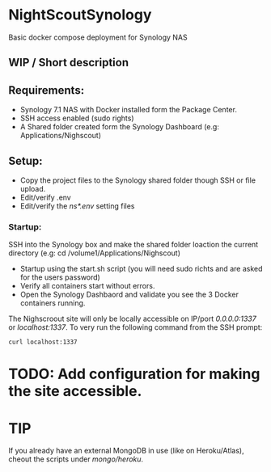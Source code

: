 # NightScoutSynology
Basic docker compose deployment for Synology NAS

## WIP / Short description

## Requirements:

- Synology 7.1 NAS with Docker installed form the Package Center.
- SSH access enabled (sudo rights)
- A Shared folder created form the Synology Dashboard (e.g: Applications/Nighscout)

## Setup:

- Copy the project files to the Synology shared folder though SSH or file upload.
- Edit/verify .env
- Edit/verify the _ns*.env_ setting files 

### Startup:

SSH into the Synology box and make the shared folder loaction the current directory (e.g: cd /volume1/Applications/Nighscout)

- Startup using the start.sh script (you will need sudo richts and are asked for the users password)
- Verify all containers start without errors.
- Open the Synology Dashbaord and validate you see the 3 Docker containers running.

The Nighscroout site will only be locally accessible on IP/port _0.0.0.0:1337_ or _localhost:1337_. To very run the following command from the SSH prompt:

	curl localhost:1337

# TODO: Add configuration for making the site accessible.

# TIP

If you already have an external MongoDB in use (like on Heroku/Atlas), cheout the scripts under _mongo/heroku_.